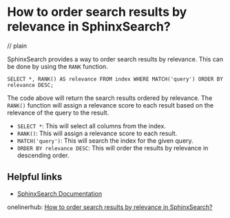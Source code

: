 # How to order search results by relevance in SphinxSearch?
// plain

SphinxSearch provides a way to order search results by relevance. This can be done by using the `RANK` function.

```
SELECT *, RANK() AS relevance FROM index WHERE MATCH('query') ORDER BY relevance DESC;
```

The code above will return the search results ordered by relevance. The `RANK()` function will assign a relevance score to each result based on the relevance of the query to the result.

- `SELECT *`: This will select all columns from the index.
- `RANK()`: This will assign a relevance score to each result.
- `MATCH('query')`: This will search the index for the given query.
- `ORDER BY relevance DESC`: This will order the results by relevance in descending order.

## Helpful links
- [SphinxSearch Documentation](http://sphinxsearch.com/docs/current.html)

onelinerhub: [How to order search results by relevance in SphinxSearch?](https://onelinerhub.com/sphinx-search/how-to-order-search-results-by-relevance-in-sphinxsearch)